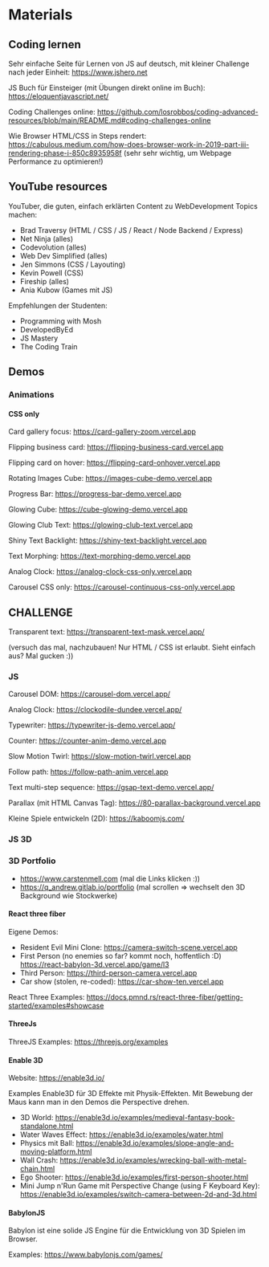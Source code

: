 # Materials

## Coding lernen

Sehr einfache Seite für Lernen von JS auf deutsch, mit kleiner Challenge nach jeder Einheit:
https://www.jshero.net

JS Buch für Einsteiger (mit Übungen direkt online im Buch):
https://eloquentjavascript.net/

Coding Challenges online:
https://github.com/losrobbos/coding-advanced-resources/blob/main/README.md#coding-challenges-online

Wie Browser HTML/CSS in Steps rendert:
https://cabulous.medium.com/how-does-browser-work-in-2019-part-iii-rendering-phase-i-850c8935958f
(sehr sehr wichtig, um Webpage Performance zu optimieren!)

## YouTube resources

YouTuber, die guten, einfach erklärten Content zu WebDevelopment Topics machen:

- Brad Traversy (HTML / CSS / JS / React / Node Backend / Express)
- Net Ninja (alles)
- Codevolution (alles)
- Web Dev Simplified (alles)
- Jen Simmons (CSS / Layouting)
- Kevin Powell (CSS)
- Fireship (alles)
- Ania Kubow (Games mit JS)

Empfehlungen der Studenten:
- Programming with Mosh
- DevelopedByEd
- JS Mastery
- The Coding Train


## Demos

### Animations

#### CSS only

Card gallery focus: https://card-gallery-zoom.vercel.app

Flipping business card: https://flipping-business-card.vercel.app

Flipping card on hover: https://flipping-card-onhover.vercel.app

Rotating Images Cube: https://images-cube-demo.vercel.app

Progress Bar: https://progress-bar-demo.vercel.app

Glowing Cube: https://cube-glowing-demo.vercel.app 

Glowing Club Text: https://glowing-club-text.vercel.app

Shiny Text Backlight: https://shiny-text-backlight.vercel.app

Text Morphing: https://text-morphing-demo.vercel.app

Analog Clock: https://analog-clock-css-only.vercel.app

Carousel CSS only: https://carousel-continuous-css-only.vercel.app

## CHALLENGE

Transparent text: https://transparent-text-mask.vercel.app/

(versuch das mal, nachzubauen! Nur HTML / CSS ist erlaubt. Sieht einfach aus? Mal gucken :))

### JS

Carousel DOM: https://carousel-dom.vercel.app/

Analog Clock: https://clockodile-dundee.vercel.app/

Typewriter: https://typewriter-js-demo.vercel.app/

Counter: https://counter-anim-demo.vercel.app

Slow Motion Twirl: https://slow-motion-twirl.vercel.app

Follow path: https://follow-path-anim.vercel.app

Text multi-step sequence: https://gsap-text-demo.vercel.app/

Parallax (mit HTML Canvas Tag): https://80-parallax-background.vercel.app

Kleine Spiele entwickeln (2D): https://kaboomjs.com/

### JS 3D 

### 3D Portfolio

- https://www.carstenmell.com (mal die Links klicken :))
- https://q_andrew.gitlab.io/portfolio (mal scrollen => wechselt den 3D Background wie Stockwerke)

#### React three fiber

Eigene Demos: 
- Resident Evil Mini Clone: https://camera-switch-scene.vercel.app
- First Person (no enemies so far? kommt noch, hoffentlich :D) https://react-babylon-3d.vercel.app/game/l3
- Third Person: https://third-person-camera.vercel.app
- Car show (stolen, re-coded): https://car-show-ten.vercel.app

React Three Examples: https://docs.pmnd.rs/react-three-fiber/getting-started/examples#showcase

#### ThreeJs

ThreeJS Examples: https://threejs.org/examples

#### Enable 3D

Website: https://enable3d.io/

Examples Enable3D für 3D Effekte mit Physik-Effekten. Mit Bewebung der Maus kann man in den Demos die Perspective drehen.

- 3D World: https://enable3d.io/examples/medieval-fantasy-book-standalone.html
- Water Waves Effect: https://enable3d.io/examples/water.html
- Physics mit Ball: https://enable3d.io/examples/slope-angle-and-moving-platform.html
- Wall Crash: https://enable3d.io/examples/wrecking-ball-with-metal-chain.html
- Ego Shooter: https://enable3d.io/examples/first-person-shooter.html
- Mini Jump n'Run Game mit Perspective Change (using F Keyboard Key): https://enable3d.io/examples/switch-camera-between-2d-and-3d.html

#### BabylonJS

Babylon ist eine solide JS Engine für die Entwicklung von 3D Spielen im Browser.

Examples: https://www.babylonjs.com/games/

